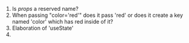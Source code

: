 1. Is *props* a reserved name?
2. When passing "color='red'" does it pass 'red' or does it create a key named 'color' which has red inside of it?
3. Elaboration of 'useState'
4. 
